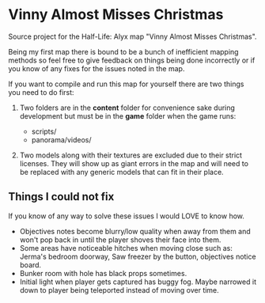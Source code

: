 # Vinny Almost Misses Christmas
Source project for the Half-Life: Alyx map "Vinny Almost Misses Christmas".

Being my first map there is bound to be a bunch of inefficient mapping methods so feel free to give feedback on things being done incorrectly or if you know of any fixes for the issues noted in the map.

If you want to compile and run this map for yourself there are two things you need to do first:

1. Two folders are in the **content** folder for convenience sake during development but must be in the **game** folder when the game runs:
	* scripts/
	* panorama/videos/

2. Two models along with their textures are excluded due to their strict licenses. They will show up as giant errors in the map and will need to be replaced with any generic models that can fit in their place.

## Things I could not fix

If you know of any way to solve these issues I would LOVE to know how.

* Objectives notes become blurry/low quality when away from them and won't pop back in until the player shoves their face into them.
* Some areas have noticeable hitches when moving close such as: Jerma's bedroom doorway, Saw freezer by the button, objectives notice board.
* Bunker room with hole has black props sometimes.
* Initial light when player gets captured has buggy fog. Maybe narrowed it down to player being teleported instead of moving over time.
